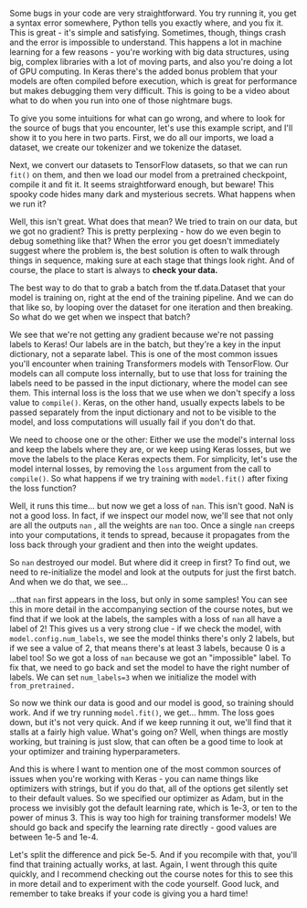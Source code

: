 Some bugs in your code are very straightforward. You try running it, you get a syntax error somewhere, Python tells you exactly where, and you fix it. This is great - it's simple and satisfying. Sometimes, though, things crash and the error is impossible to understand. This happens a lot in machine learning for a few reasons - you're working with big data structures, using big, complex libraries with a lot of moving parts, and also you're doing a lot of GPU computing. In Keras there's the added bonus problem that your models are often compiled before execution, which is great for performance but makes debugging them very difficult. This is going to be a video about what to do when you run into one of those nightmare bugs.

To give you some intuitions for what can go wrong, and where to look for the source of bugs that you encounter, let's use this example script, and I'll show it to you here in two parts. First, we do all our imports, we load a dataset, we create our tokenizer and we tokenize the dataset.

Next, we convert our datasets to TensorFlow datasets, so that we can run `fit()` on them, and then we load our model from a pretrained checkpoint, compile it and fit it.  It seems straightforward enough, but beware! This spooky code hides many dark and mysterious secrets. What happens when we run it?

Well, this isn't great. What does that mean? We tried to train on our data, but we got no gradient? This is pretty perplexing - how do we even begin to debug something like that? When the error you get doesn't immediately suggest where the problem is, the best solution is often to walk through things in sequence, making sure at each stage that things look right. And of course, the place to start is always to **check your data.**

The best way to do that to grab a batch from the tf.data.Dataset that your model is training on, right at the end of the training pipeline. And we can do that like so, by looping over the dataset for one iteration and then breaking. So what do we get when we inspect that batch?

We see that we're not getting any gradient because we're not passing labels to Keras! Our labels are in the batch, but they're a key in the input dictionary, not a separate label. This is one of the most common issues you'll encounter when training Transformers models with TensorFlow. Our models can all compute loss internally, but to use that loss for training the labels need to be passed in the input dictionary, where the model can see them. This internal loss is the loss that we use when we don't specify a loss value to `compile()`. Keras, on the other hand, usually expects labels to be passed separately from the input dictionary and not to be visible to the model, and loss computations will usually fail if you don't do that.

We need to choose one or the other: Either we use the model's internal loss and keep the labels where they are, or we keep using Keras losses, but we move the labels to the place Keras expects them. For simplicity, let's use the model internal losses, by removing the `loss` argument from the call to `compile()`. So what happens if we try training with `model.fit()` after fixing the loss function?

 Well, it runs this time... but now we get a loss of `nan`. This isn't good. NaN is not a good loss. In fact, if we inspect our model now, we'll see that not only are all the outputs `nan` , all the weights are `nan` too. Once a single `nan` creeps into your computations, it tends to spread, because it propagates from the loss back through your gradient and then into the weight updates.

So `nan` destroyed our model. But where did it creep in first? To find out, we need to re-initialize the model and look at the outputs for just the first batch. And when we do that, we see...

...that `nan` first appears in the loss, but only in some samples! You can see this in more detail in the accompanying section of the course notes, but we find that if we look at the labels, the samples with a loss of `nan` all have a label of 2! This gives us a very strong clue - if we check the model, with `model.config.num_labels`, we see the model thinks there's only 2 labels, but if we see a value of 2, that means there's at least 3 labels, because 0 is a label too! So we got a loss of `nan` because we got an "impossible" label. To fix that, we need to go back and set the model to have the right number of labels. We can set `num_labels=3` when we initialize the model with `from_pretrained.`

So now we think our data is good and our model is good, so training should work. And if we try running `model.fit()`, we get... hmm. The loss goes down, but it's not very quick. And if we keep running it out, we'll find that it stalls at a fairly high value. What's going on? Well, when things are mostly working, but training is just slow, that can often be a good time to look at your optimizer and training hyperparameters.

And this is where I want to mention one of the most common sources of issues when you're working with Keras - you can name things like optimizers with strings, but if you do that, all of the options get silently set to their default values. So we specified our optimizer as Adam, but in the process we invisibly got the default learning rate, which is 1e-3, or ten to the power of minus 3. This is way too high for training transformer models! We should go back and specify the learning rate directly - good values are between 1e-5 and 1e-4.

Let's split the difference and pick 5e-5. And if you recompile with that, you'll find that training actually works, at last. Again, I went through this quite quickly, and I recommend checking out the course notes for this to see this in more detail and to experiment with the code yourself. Good luck, and remember to take breaks if your code is giving you a hard time!